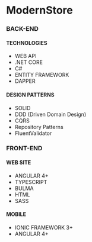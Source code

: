 # ModernStore

### BACK-END
#### TECHNOLOGIES
- WEB API
- .NET CORE
- C#
- ENTITY FRAMEWORK
- DAPPER

#### DESIGN PATTERNS
- SOLID
- DDD (Driven Domain Design)
- CQRS
- Repository Patterns
- FluentValidator

### FRONT-END

#### WEB SITE
- ANGULAR 4+
- TYPESCRIPT
- BULMA
- HTML
- SASS

#### MOBILE
- IONIC FRAMEWORK 3+
- ANGULAR 4+
